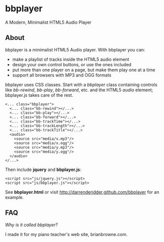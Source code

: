 bbplayer
============

A Modern, Minimalist HTML5 Audio Player

About
-----

bbplayer is a minimalist HTML5 Audio player. With bbplayer you can:
  * make a playlist of tracks inside the HTML5 audio element
  * design your own control buttons, or use the ones included
  * put more than one player on a page, but make them play one at a time
  * support all browsers with MP3 and OGG formats

bbplayer uses CSS classes. Start with a *bbplayer* class containing controls like
*bb-rewind*, *bb-play*, *bb-forward*, etc. and the HTML5 *audio* element; bbplayer.js
takes care of the rest.

    <... class="bbplayer">
      <... class="bb-rewind"></...>
      <... class="bb-play"></...>
      <... class="bb-forward"></...>
      <... class="bb-trackTime"></...>
      <... class="bb-trackLength"></...>
      <... class="bb-trackTitle"></...>
      <audio>
        <source src="media/x.mp3"/>
        <source src="media/x.ogg"/>
        <source src="media/y.mp3"/>
        <source src="media/y.ogg"/>
      </audio>
    </...>
    
Then include **jquery** and **bbplayer.js**:

    <script src="js/jquery.js"></script>
    <script src="js/bbplayer.js"></script>

See **bbplayer.html** or visit http://darrenderidder.github.com/bbplayer for an example.

FAQ
---

_Why is it called bbplayer?_

I made it for my piano teacher's web site, brianbrowne.com.
